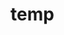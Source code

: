# temp



























































































































































































































































































































































































































































































































































































